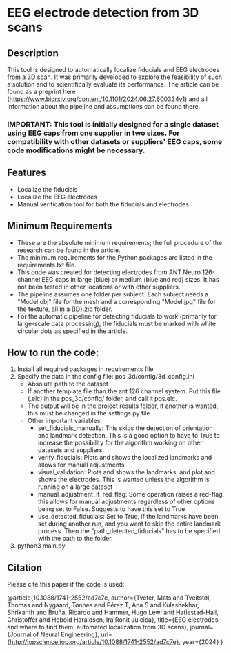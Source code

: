 # EEG electrode detection from 3D scans

## Description
This tool is designed to automatically localize fiducials and EEG electrodes from a 3D scan. It was primarily 
developed to explore the feasibility of such a solution and to scientifically evaluate its performance. The article
can be found as a preprint here (https://www.biorxiv.org/content/10.1101/2024.06.27.600334v1) and all information about the pipeline and assumptions can be found there.

### IMPORTANT: This tool is initially designed for a single dataset using EEG caps from one supplier in two sizes. For compatibility with other datasets or suppliers' EEG caps, some code modifications might be necessary.

## Features
- Localize the fiducials 
- Localize the EEG electrodes
- Manual verification tool for both the fiducials and electrodes

## Minimum Requirements
- These are the absolute minimum requirements; the full procedure of the research can be found in the article.
- The minimum requirements for the Python packages are listed in the requirements.txt file.
- This code was created for detecting electrodes from ANT Neuro 126-channel EEG caps in large (blue) or medium (blue and red) sizes. It has not been tested in other locations or with other suppliers.
- The pipeline assumes one folder per subject. Each subject needs a "Model.obj" file for the mesh and a corresponding "Model.jpg" file for the texture, all in a {ID}.zip folder.
- For the automatic pipeline for detecting fiducials to work (primarily for large-scale data processing), the fiducials must be marked with white circular dots as specified in the article.

## How to run the code:
1. Install all required packages in requirements file
2. Specify the data in the config file: pos_3d/config/3d_config.ini
   - Absolute path to the dataset
   - If another template file than the ant 126 channel system. Put this file (.elc) in the pos_3d/config/ folder, and call it pos.elc.
   - The output will be in the project results folder, if another is wanted, this must be changed in the settings.py file
   - Other important variables:
     - set_fiducials_manually: This skips the detection of orientation and landmark detection. This is a good option to have to True to increase the possibility for the algorithm working on other datasets and suppliers.
     - verify_fiducials: Plots and shows the localized landmarks and allows for manual adjustments
     - visual_validation: Plots and shows the landmarks, and plot and shows the electrodes. This is wanted unless the algorithm is running on a large dataset
     - manual_adjustment_if_red_flag: Some operation raises a red-flag, this allows for manual adjustments regardless of other options being set to False. Suggests to have this set to True
     - use_detected_fiducials: Set to True, if the landmarks have been set during another run, and you want to skip the entire landmark process. Then the "path_detected_fiducials" has to be specified with the path to the folder.
3. python3 main.py


## Citation
Please cite this paper if the code is used:

@article{10.1088/1741-2552/ad7c7e,
	author={Tveter, Mats and Tveitstøl, Thomas and Nygaard, Tønnes and Pérez T, Ana S and Kulashekhar, Shrikanth and Bruña, Ricardo and Hammer, Hugo Lewi and Hatlestad-Hall, Christoffer and Hebold Haraldsen, Ira Ronit Juleica},
	title={EEG electrodes and where to find them: automated localization from 3D scans},
	journal={Journal of Neural Engineering},
	url={http://iopscience.iop.org/article/10.1088/1741-2552/ad7c7e},
	year={2024}
}
